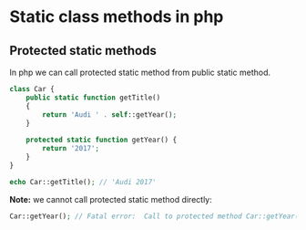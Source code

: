 # Static class methods in php

## Protected static methods

In php we can call protected static method from public static method.

```php
class Car {
    public static function getTitle()
    {
        return 'Audi ' . self::getYear();
    }
    
    protected static function getYear() {
        return '2017';
    }
}

echo Car::getTitle(); // 'Audi 2017'
```

**Note:** we cannot call protected static method directly:
```php
Car::getYear(); // Fatal error:  Call to protected method Car::getYear() from context '' in ...
```

